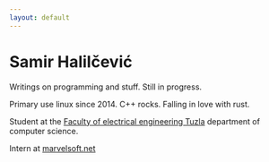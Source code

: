 ```yaml
---
layout: default
---
```

# Samir Halilčević

Writings on programming and stuff. Still in progress.

Primary use linux since 2014. C++ rocks. Falling in love with rust.

Student at the [Faculty of electrical engineering Tuzla](http://fet.ba)
department of computer science.

Intern at [marvelsoft.net](http://marvelsoft.net)

